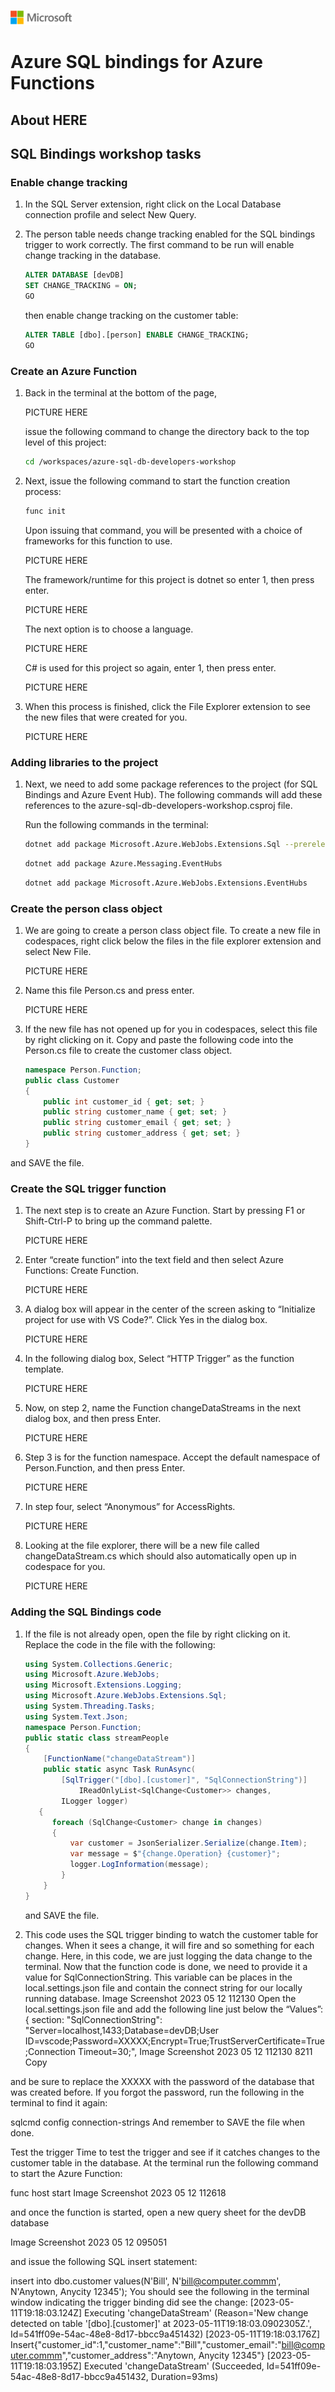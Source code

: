 ![A picture of the Microsoft Logo](./media/graphics/microsoftlogo.png)

# Azure SQL bindings for Azure Functions

## About HERE

## SQL Bindings workshop tasks

### Enable change tracking

1. In the SQL Server extension, right click on the Local Database connection profile and select New Query.

1. The person table needs change tracking enabled for the SQL bindings trigger to work correctly.
    The first command to be run will enable change tracking in the database.

    ```SQL
    ALTER DATABASE [devDB]
    SET CHANGE_TRACKING = ON;
    GO
    ```

    then enable change tracking on the customer table:

    ```SQL
    ALTER TABLE [dbo].[person] ENABLE CHANGE_TRACKING;
    GO
    ```

### Create an Azure Function

1. Back in the terminal at the bottom of the page,

    PICTURE HERE

    issue the following command to change the directory back to the top level of this project:

    ```bash
    cd /workspaces/azure-sql-db-developers-workshop
    ```
1. Next, issue the following command to start the function creation process:

    ```bash
    func init
    ```

    Upon issuing that command, you will be presented with a choice of frameworks for this function to use.

    PICTURE HERE

    The framework/runtime for this project is dotnet so enter 1, then press enter.

    PICTURE HERE

    The next option is to choose a language.

    PICTURE HERE

    C# is used for this project so again, enter 1, then press enter.

    PICTURE HERE

1. When this process is finished, click the File Explorer extension to see the new files that were created for you.

    PICTURE HERE

### Adding libraries to the project

1. Next, we need to add some package references to the project (for SQL Bindings and Azure Event Hub). The following commands will add these references to the azure-sql-db-developers-workshop.csproj file.

    Run the following commands in the terminal:

    ```bash
    dotnet add package Microsoft.Azure.WebJobs.Extensions.Sql --prerelease
    ```

    ```bash
    dotnet add package Azure.Messaging.EventHubs
    ```

    ```bash
    dotnet add package Microsoft.Azure.WebJobs.Extensions.EventHubs
    ```
### Create the person class object

1. We are going to create a person class object file. To create a new file in codespaces, right click below the files in the file explorer extension and select New File.

    PICTURE HERE

1. Name this file Person.cs and press enter.

    PICTURE HERE

1. If the new file has not opened up for you in codespaces, select this file by right clicking on it. Copy and paste the following code into the Person.cs file to create the customer class object.

    ```C#
    namespace Person.Function;
    public class Customer
    {
        public int customer_id { get; set; }
        public string customer_name { get; set; }
        public string customer_email { get; set; }
        public string customer_address { get; set; }
    }
    ```
and SAVE the file.

### Create the SQL trigger function

1. The next step is to create an Azure Function. Start by pressing F1 or Shift-Ctrl-P to bring up the command palette.

    PICTURE HERE

1. Enter “create function” into the text field and then select Azure Functions: Create Function.

    PICTURE HERE

1. A dialog box will appear in the center of the screen asking to “Initialize project for use with VS Code?”. Click Yes in the dialog box.

    PICTURE HERE

1. In the following dialog box, Select “HTTP Trigger” as the function template.

    PICTURE HERE

1. Now, on step 2, name the Function changeDataStreams in the next dialog box, and then press Enter.

    PICTURE HERE

1. Step 3 is for the function namespace. Accept the default namespace of Person.Function, and then press Enter.

    PICTURE HERE

1. In step four, select “Anonymous” for AccessRights.

    PICTURE HERE

1. Looking at the file explorer, there will be a new file called changeDataStream.cs which should also automatically open up in codespace for you.

    PICTURE HERE

### Adding the SQL Bindings code

1. If the file is not already open, open the file by right clicking on it. Replace the code in the file with the following:

    ```C#
    using System.Collections.Generic;
    using Microsoft.Azure.WebJobs;
    using Microsoft.Extensions.Logging;
    using Microsoft.Azure.WebJobs.Extensions.Sql;
    using System.Threading.Tasks;
    using System.Text.Json;
    namespace Person.Function;
    public static class streamPeople
    {
        [FunctionName("changeDataStream")]
        public static async Task RunAsync(
            [SqlTrigger("[dbo].[customer]", "SqlConnectionString")]
                IReadOnlyList<SqlChange<Customer>> changes,
            ILogger logger)
       {
          foreach (SqlChange<Customer> change in changes)
          {
              var customer = JsonSerializer.Serialize(change.Item);
              var message = $"{change.Operation} {customer}";
              logger.LogInformation(message);
            }
        }
    }
    ```

    and SAVE the file.

1. This code uses the SQL trigger binding to watch the customer table for changes. When it sees a change, it will fire and so something for each change. Here, in this code, we are just logging the data change to the terminal.
Now that the function code is done, we need to provide it a value for SqlConnectionString. This variable can be places in the local.settings.json file and contain the connect string for our locally running database.
Image Screenshot 2023 05 12 112130
Open the local.settings.json file and add the following line just below the “Values”: { section:
"SqlConnectionString": "Server=localhost,1433;Database=devDB;User ID=vscode;Password=XXXXX;Encrypt=True;TrustServerCertificate=True;Connection Timeout=30;",
Image Screenshot 2023 05 12 112130 8211 Copy

and be sure to replace the XXXXX with the password of the database that was created before. If you forgot the password, run the following in the terminal to find it again:

sqlcmd config connection-strings
And remember to SAVE the file when done.

Test the trigger
Time to test the trigger and see if it catches changes to the customer table in the database. At the terminal run the following command to start the Azure Function:

func host start
Image Screenshot 2023 05 12 112618

and once the function is started, open a new query sheet for the devDB database

Image Screenshot 2023 05 12 095051

and issue the following SQL insert statement:

insert into dbo.customer values(N'Bill', N'bill@computer.commm', N'Anytown, Anycity 12345');
You should see the following in the terminal window indicating the trigger binding did see the change:
[2023-05-11T19:18:03.124Z] Executing 'changeDataStream' (Reason='New change detected on table '[dbo].[customer]' at 2023-05-11T19:18:03.0902305Z.', Id=541ff09e-54ac-48e8-8d17-bbcc9a451432)
[2023-05-11T19:18:03.176Z] Insert{"customer_id":1,"customer_name":"Bill","customer_email":"bill@computer.commm","customer_address":"Anytown, Anycity 12345"}
[2023-05-11T19:18:03.195Z] Executed 'changeDataStream' (Succeeded, Id=541ff09e-54ac-48e8-8d17-bbcc9a451432, Duration=93ms)
